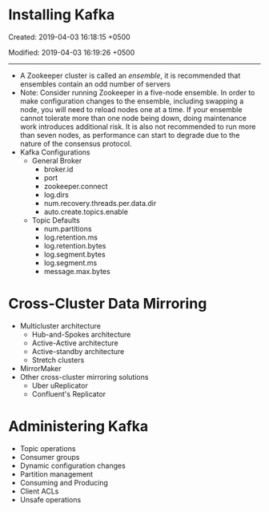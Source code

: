 # Installing Kafka

Created: 2019-04-03 16:18:15 +0500

Modified: 2019-04-03 16:19:26 +0500

---
-   A Zookeeper cluster is called an *ensemble*, it is recommended that ensembles contain an odd number of servers
-   Note: Consider running Zookeeper in a five-node ensemble. In order to make configuration changes to the ensemble, including swapping a node, you will need to reload nodes one at a time. If your ensemble cannot tolerate more than one node being down, doing maintenance work introduces additional risk. It is also not recommended to run more than seven nodes, as performance can start to degrade due to the nature of the consensus protocol.
-   Kafka Configurations
    -   General Broker
        -   broker.id
        -   port
        -   zookeeper.connect
        -   log.dirs
        -   num.recovery.threads.per.data.dir
        -   auto.create.topics.enable
    -   Topic Defaults
        -   num.partitions
        -   log.retention.ms
        -   log.retention.bytes
        -   log.segment.bytes
        -   log.segment.ms
        -   message.max.bytes



# Cross-Cluster Data Mirroring
-   Multicluster architecture
    -   Hub-and-Spokes architecture
    -   Active-Active architecture
    -   Active-standby architecture
    -   Stretch clusters
-   MirrorMaker
-   Other cross-cluster mirroring solutions
    -   Uber uReplicator
    -   Confluent's Replicator



# Administering Kafka
-   Topic operations
-   Consumer groups
-   Dynamic configuration changes
-   Partition management
-   Consuming and Producing
-   Client ACLs
-   Unsafe operations
